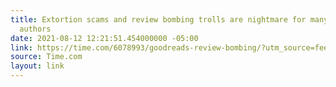 ```yaml
---
title: Extortion scams and review bombing trolls are nightmare for many Goodreads
  authors
date: 2021-08-12 12:21:51.454000000 -05:00
link: https://time.com/6078993/goodreads-review-bombing/?utm_source=feedburner&utm_medium=feed&utm_campaign=Feed%3A+Artsjournal+%28ArtsJournal%29#new_tab
source: Time.com
layout: link
---
```



